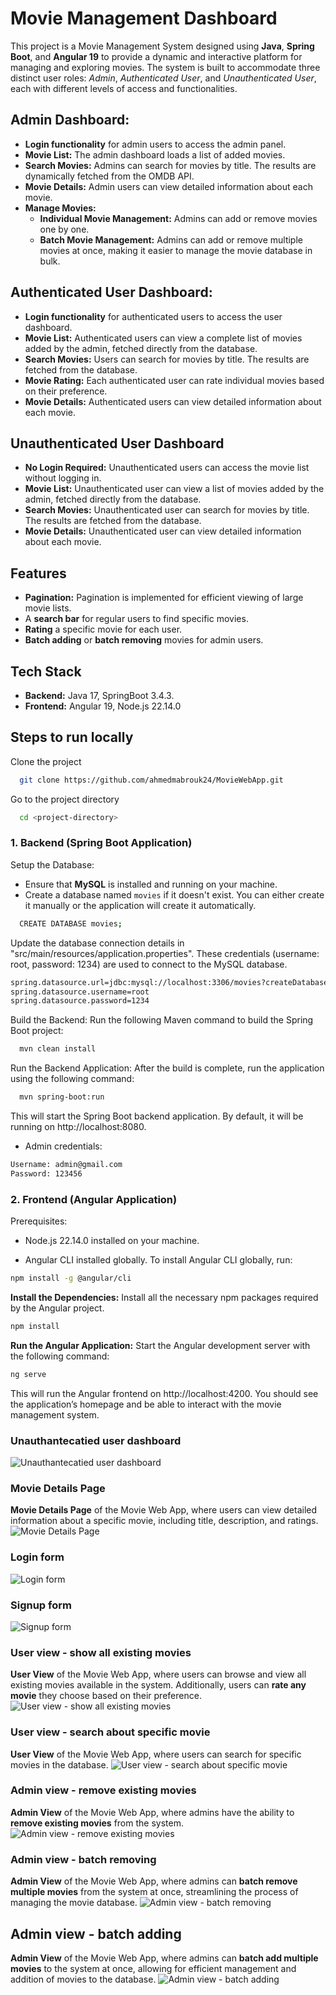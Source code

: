 
# Movie Management Dashboard

This project is a Movie Management System designed using **Java**, **Spring Boot**, and **Angular 19** to provide a dynamic and interactive platform for managing and exploring movies. The system is built to accommodate three distinct user roles: *Admin*, *Authenticated User*, and *Unauthenticated User*, each with different levels of access and functionalities.





## Admin Dashboard:

- **Login functionality** for admin users to access the admin panel.
- **Movie List:** The admin dashboard loads a list of added movies.
- **Search Movies:** Admins can search for movies by title. The results are dynamically fetched from the OMDB API.
- **Movie Details:** Admin users can view detailed information about each movie.  
- **Manage Movies:**    
    - **Individual Movie Management:** Admins can add or remove movies one by one.
    - **Batch Movie Management:** Admins can add or remove multiple movies at once, making it easier to manage the movie database in bulk.


## Authenticated User Dashboard:

- **Login functionality** for authenticated users to access the user dashboard.
- **Movie List:** Authenticated users can view a complete list of movies added by the admin, fetched directly from the database.
- **Search Movies:** Users can search for movies by title. The results are fetched from the database.
- **Movie Rating:** Each authenticated user can rate individual movies based on their preference.
- **Movie Details:** Authenticated users can view detailed information about each movie.   


## Unauthenticated User Dashboard

- **No Login Required:** Unauthenticated users can access the movie list without logging in.
- **Movie List:** Unauthenticated user can view a list of movies added by the admin, fetched directly from the database.
- **Search Movies:** Unauthenticated user can search for movies by title. The results are fetched from the database.
- **Movie Details:** Unauthenticated user can view detailed information about each movie.   


## Features 
- **Pagination:** Pagination is implemented for efficient viewing of large movie lists.
- A **search bar** for regular users to find specific movies.
- **Rating** a specific movie for each user.
- **Batch adding** or **batch removing** movies for admin users.


## Tech Stack
- **Backend:** Java 17, SpringBoot 3.4.3.
- **Frontend:** Angular 19, Node.js 22.14.0




## Steps to run locally
Clone the project

```bash
  git clone https://github.com/ahmedmabrouk24/MovieWebApp.git
```

Go to the project directory

```bash
  cd <project-directory>
```
### 1. Backend (Spring Boot Application)
Setup the Database:

- Ensure that **MySQL** is installed and running on your machine.
- Create a database named ```movies``` if it doesn't exist. You can either create it manually or the application will create it automatically.

```bash
  CREATE DATABASE movies;
```

Update the database connection details in "src/main/resources/application.properties".
These credentials (username: root, password: 1234) are used to connect to the MySQL database.

```bash 
spring.datasource.url=jdbc:mysql://localhost:3306/movies?createDatabaseIfNotExist=true
spring.datasource.username=root
spring.datasource.password=1234
```


Build the Backend: Run the following Maven command to build the Spring Boot project:
```bash
  mvn clean install
```

Run the Backend Application: After the build is complete, run the application using the following command:
```bash
  mvn spring-boot:run
```
This will start the Spring Boot backend application. By default, it will be running on http://localhost:8080.


- Admin credentials:
```bash
Username: admin@gmail.com
Password: 123456
```

### 2. Frontend (Angular Application)
Prerequisites:
- Node.js 22.14.0 installed on your machine.

- Angular CLI installed globally. 
To install Angular CLI globally, run:
```bash
npm install -g @angular/cli
```

**Install the Dependencies:** Install all the necessary npm packages required by the Angular project.
```bash
npm install
```

**Run the Angular Application:** Start the Angular development server with the following command:
```bash
ng serve 
```

This will run the Angular frontend on http://localhost:4200.
You should see the application’s homepage and be able to interact with the movie management system.




### Unauthantecatied user dashboard
![Unauthantecatied user dashboard](/MovieWebApp%20screanshoots/unloggedin%20user.PNG)

### Movie Details Page
**Movie Details Page** of the Movie Web App, where users can view detailed information about a specific movie, including title, description, and ratings.
![Movie Details Page](/MovieWebApp%20screanshoots/Movie%20details%20page.PNG)

### Login form
![Login form](/MovieWebApp%20screanshoots/loginForm.PNG)


### Signup form
![Signup form](/MovieWebApp%20screanshoots/sign%20up%20form.PNG)


### User view - show all existing movies
**User View** of the Movie Web App, where users can browse and view all existing movies available in the system. Additionally, users can **rate any movie** they choose based on their preference.
![User view - show all existing movies](/MovieWebApp%20screanshoots/User%20view%20-%20show%20all%20existing%20movies.PNG)


### User view - search about specific movie
**User View** of the Movie Web App, where users can search for specific movies in the database.
![User view - search about specific movie](/MovieWebApp%20screanshoots/User%20view%20-%20show%20all%20existing%20movies.PNG)

### Admin view - remove existing movies
**Admin View** of the Movie Web App, where admins have the ability to **remove existing movies** from the system.
![Admin view - remove existing movies](/MovieWebApp%20screanshoots/Admin%20view%20-%20remove%20existing%20movies.PNG)


### Admin view - batch removing
**Admin View** of the Movie Web App, where admins can **batch remove multiple movies** from the system at once, streamlining the process of managing the movie database.
![Admin view - batch removing](/MovieWebApp%20screanshoots/Admin%20view%20-%20batch%20removing.PNG)


## Admin view - batch adding
**Admin View** of the Movie Web App, where admins can **batch add multiple movies** to the system at once, allowing for efficient management and addition of movies to the database.
![Admin view - batch adding](/MovieWebApp%20screanshoots/Admin%20view%20-%20batch%20adding.PNG)





